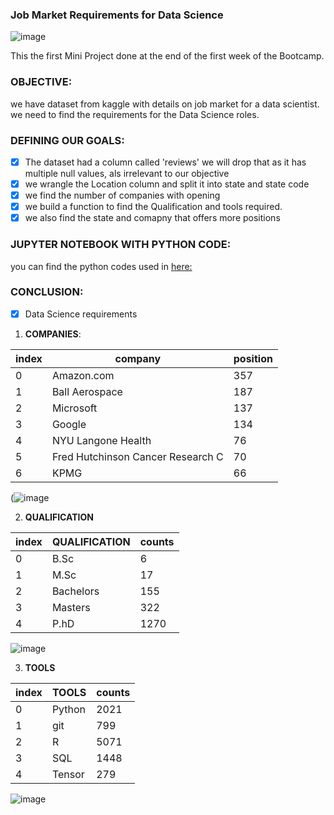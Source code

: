 
### Job Market Requirements for Data Science

![image](https://user-images.githubusercontent.com/81169091/117683002-ebe75200-b1b3-11eb-9307-eabf6d520dd0.png)

This the first Mini Project done at the end of the first week of the Bootcamp.

### OBJECTIVE:
we have dataset from kaggle with details on job market for a data scientist. 
we need to find the requirements for the Data Science roles.

### DEFINING OUR GOALS:

 - [X] The dataset had a column called 'reviews' we will drop that as it has multiple null values, als irrelevant to our objective
 - [X] we wrangle the Location column and split it into state and state code 
 - [X] we find the number of companies with opening 
 - [X] we build a function to find the Qualification and tools required.
 - [X] we also find the state and comapny that offers more positions

### JUPYTER NOTEBOOK WITH PYTHON CODE:
you can find the python codes used in [here:](https://github.com/prebitha/IronHack-Projects/blob/main/1.%20Job%20Market%20Requirements%20for%20Data%20Science/job%20market%20for%20data%20scientist.ipynb)

### CONCLUSION:

- [X] Data Science requirements

1. **COMPANIES**: 

  index |      company	                    |   position 
|-------|----------------------------------|------------|
|0      |  	Amazon.com	                    |   357      |
|1      |	Ball Aerospace                   |  	187      |
|2      |  Microsoft	                      |   137      |
|3	     |  Google	                         |   134      |
|4      |	NYU Langone Health               | 	 76       |
|5      |	Fred Hutchinson Cancer Research C| 	 70       |
|6      | 	KPMG                            | 	 66       |

(![image](https://user-images.githubusercontent.com/81169091/117686883-94e37c00-b1b7-11eb-82c7-d6ba7e60b341.png)

2. **QUALIFICATION**

  index |      QUALIFICATION	      |  counts 
|-------|--------------------------|------------|
|0      |  	B.Sc	                  |   6        |
|1      |	  M.Sc                   |  	17       |
|2      |   Bachelors	             |   155      |
|3	     |   Masters	               |   322      |
|4      |	  P.hD                   | 	 1270     |

![image](https://user-images.githubusercontent.com/81169091/117721248-e43da280-b1df-11eb-86ff-33d069e2b5c7.png)

3. **TOOLS**

  index |      TOOLS	      |  counts 
|-------|------------------|------------|
|0      |  	Python	        |   2021     |
|1      |	  git            |  	799      |
|2      |   R	             |   5071     |
|3	     |   SQL	           |   1448     |
|4      |	  Tensor         | 	 279      |

![image](https://user-images.githubusercontent.com/81169091/117721575-531afb80-b1e0-11eb-8595-93c7ffaf6e69.png)
 

